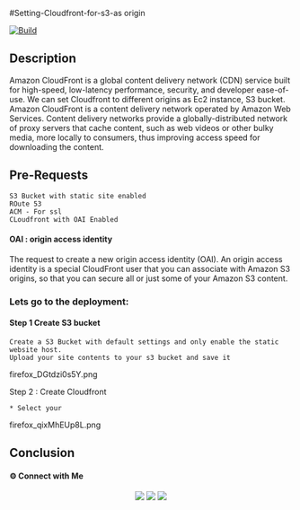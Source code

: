 #Setting-Cloudfront-for-s3-as origin

[![Build](https://travis-ci.org/joemccann/dillinger.svg?branch=master)](https://travis-ci.org/joemccann/dillinger)

## Description

Amazon CloudFront is a global content delivery network (CDN) service built for high-speed, low-latency performance, security, and developer ease-of-use. We can set Cloudfront to different origins as Ec2 instance, S3 bucket.
Amazon CloudFront is a content delivery network operated by Amazon Web Services. Content delivery networks provide a globally-distributed network of proxy servers that cache content, such as web videos or other bulky media, more locally to consumers, thus improving access speed for downloading the content.

## Pre-Requests
```
S3 Bucket with static site enabled
ROute 53
ACM - For ssl
CLoudfront with OAI Enabled
```

#### OAI : origin access identity

The request to create a new origin access identity (OAI). An origin access identity is a special CloudFront user that you can associate with Amazon S3 origins, so that you can secure all or just some of your Amazon S3 content.

### Lets go to the deployment:
#### Step 1 Create S3 bucket
```
Create a S3 Bucket with default settings and only enable the static website host.
Upload your site contents to your s3 bucket and save it
```
firefox_DGtdzi0s5Y.png

Step 2 : Create Cloudfront

```
* Select your
```
firefox_qixMhEUp8L.png
















## Conclusion



#### ⚙️ Connect with Me

<p align="center">
<a href="mailto:jomyambattil@gmail.com"><img src="https://img.shields.io/badge/Gmail-D14836?style=for-the-badge&logo=gmail&logoColor=white"/></a>
<a href="https://www.linkedin.com/in/jomygeorge11"><img src="https://img.shields.io/badge/LinkedIn-0077B5?style=for-the-badge&logo=linkedin&logoColor=white"/></a> 
<a href="https://www.instagram.com/therealjomy"><img src="https://img.shields.io/badge/Instagram-E4405F?style=for-the-badge&logo=instagram&logoColor=white"/></a><br />
